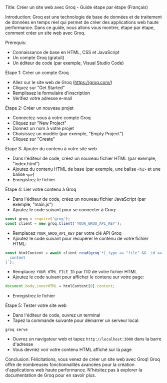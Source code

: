 Title: Créer un site web avec Groq - Guide étape par étape (Français)

Introduction:
Groq est une technologie de base de données et de traitement de données en temps réel qui permet de créer des applications web haute performance. Dans ce guide, nous allons vous montrer, étape par étape, comment créer un site web avec Groq.

Prérequis:
- Connaissance de base en HTML, CSS et JavaScript
- Un compte Groq (gratuit)
- Un éditeur de code (par exemple, Visual Studio Code)

Étape 1: Créer un compte Groq
- Allez sur le site web de Groq (<https://groq.com/>)
- Cliquez sur "Get Started"
- Remplissez le formulaire d'inscription
- Vérifiez votre adresse e-mail

Étape 2: Créer un nouveau projet
- Connectez-vous à votre compte Groq
- Cliquez sur "New Project"
- Donnez un nom à votre projet
- Choisissez un modèle (par exemple, "Empty Project")
- Cliquez sur "Create"

Étape 3: Ajouter du contenu à votre site web
- Dans l'éditeur de code, créez un nouveau fichier HTML (par exemple, "index.html")
- Ajoutez du contenu HTML de base (par exemple, une balise `<h1>` et une balise `<p>`)
- Enregistrez le fichier

Étape 4: Lier votre contenu à Groq
- Dans l'éditeur de code, créez un nouveau fichier JavaScript (par exemple, "main.js")
- Ajoutez le code suivant pour se connecter à Groq:
```javascript
const groq = require('groq');
const client = new groq.Client('YOUR_GROQ_API_KEY');
```
- Remplacez `YOUR_GROQ_API_KEY` par votre clé API Groq
- Ajoutez le code suivant pour récupérer le contenu de votre fichier HTML:
```javascript
const htmlContent = await client.read(groq`*[_type == "file" && _id == "YOUR_HTML_FILE_ID"] {
  content
}`);
```
- Remplacez `YOUR_HTML_FILE_ID` par l'ID de votre fichier HTML
- Ajoutez le code suivant pour afficher le contenu sur votre page:
```javascript
document.body.innerHTML = htmlContent[0].content;
```
- Enregistrez le fichier

Étape 5: Tester votre site web
- Dans l'éditeur de code, ouvrez un terminal
- Tapez la commande suivante pour démarrer un serveur local:
```
groq serve
```
- Ouvrez un navigateur web et tapez `http://localhost:3000` dans la barre d'adresse
- Vous devriez voir votre contenu HTML affiché sur la page

Conclusion:
Félicitations, vous venez de créer un site web avec Groq! Groq offre de nombreuses fonctionnalités avancées pour la création d'applications web haute performance. N'hésitez pas à explorer la documentation de Groq pour en savoir plus.